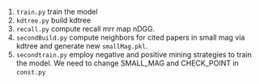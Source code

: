 1. `train.py` train the model
2. `kdtree.py` build kdtree
3. `recall.py` compute recall mrr map nDGG.
4. `secondBuild.py` compute neighbors for cited papers in small mag via kdtree and generate new `smallMag.pkl`.
5. `secondtrain.py` employ negative and positive mining strategies to train the model. We need to change SMALL_MAG and CHECK_POINT in `const.py` 
